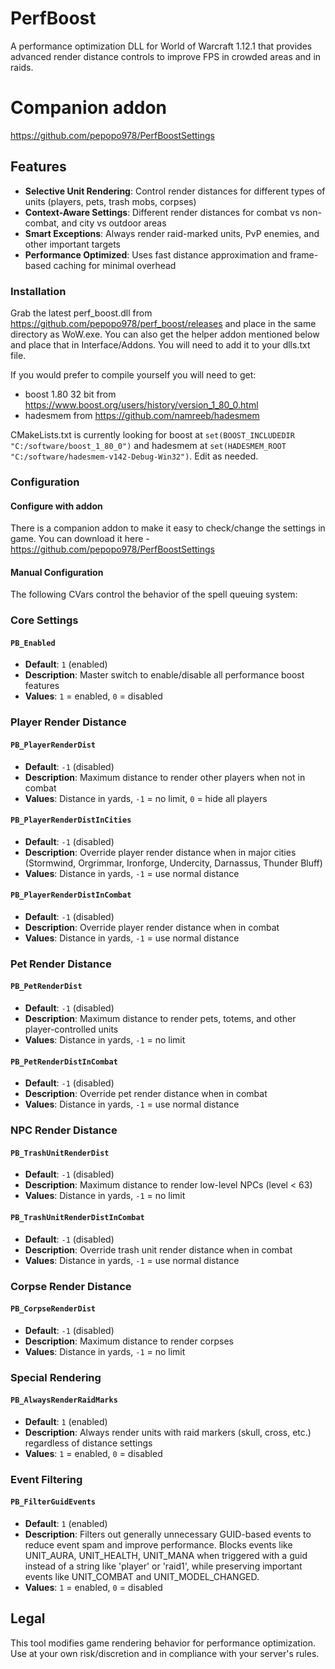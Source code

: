 # PerfBoost

A performance optimization DLL for World of Warcraft 1.12.1 that provides advanced render distance controls to improve FPS in crowded areas and in raids.

# Companion addon
https://github.com/pepopo978/PerfBoostSettings

## Features

- **Selective Unit Rendering**: Control render distances for different types of units (players, pets, trash mobs, corpses)
- **Context-Aware Settings**: Different render distances for combat vs non-combat, and city vs outdoor areas
- **Smart Exceptions**: Always render raid-marked units, PvP enemies, and other important targets
- **Performance Optimized**: Uses fast distance approximation and frame-based caching for minimal overhead

### Installation
Grab the latest perf_boost.dll from https://github.com/pepopo978/perf_boost/releases and place in the same directory as WoW.exe.  You can also get the helper addon mentioned below and place that in Interface/Addons.
You will need to add it to your dlls.txt file.

If you would prefer to compile yourself you will need to get:
- boost 1.80 32 bit from https://www.boost.org/users/history/version_1_80_0.html
- hadesmem from https://github.com/namreeb/hadesmem

CMakeLists.txt is currently looking for boost at `set(BOOST_INCLUDEDIR "C:/software/boost_1_80_0")` and hadesmem at `set(HADESMEM_ROOT "C:/software/hadesmem-v142-Debug-Win32")`.  Edit as needed.

### Configuration

#### Configure with addon
There is a companion addon to make it easy to check/change the settings in game.  You can download it here - https://github.com/pepopo978/PerfBoostSettings

#### Manual Configuration
The following CVars control the behavior of the spell queuing system:

### Core Settings

#### `PB_Enabled`
- **Default**: `1` (enabled)
- **Description**: Master switch to enable/disable all performance boost features
- **Values**: `1` = enabled, `0` = disabled

### Player Render Distance

#### `PB_PlayerRenderDist`
- **Default**: `-1` (disabled)
- **Description**: Maximum distance to render other players when not in combat
- **Values**: Distance in yards, `-1` = no limit, `0` = hide all players

#### `PB_PlayerRenderDistInCities`
- **Default**: `-1` (disabled)
- **Description**: Override player render distance when in major cities (Stormwind, Orgrimmar, Ironforge, Undercity, Darnassus, Thunder Bluff)
- **Values**: Distance in yards, `-1` = use normal distance

#### `PB_PlayerRenderDistInCombat`
- **Default**: `-1` (disabled)
- **Description**: Override player render distance when in combat
- **Values**: Distance in yards, `-1` = use normal distance

### Pet Render Distance

#### `PB_PetRenderDist`
- **Default**: `-1` (disabled)
- **Description**: Maximum distance to render pets, totems, and other player-controlled units
- **Values**: Distance in yards, `-1` = no limit

#### `PB_PetRenderDistInCombat`
- **Default**: `-1` (disabled)
- **Description**: Override pet render distance when in combat
- **Values**: Distance in yards, `-1` = use normal distance

### NPC Render Distance

#### `PB_TrashUnitRenderDist`
- **Default**: `-1` (disabled)
- **Description**: Maximum distance to render low-level NPCs (level < 63)
- **Values**: Distance in yards, `-1` = no limit

#### `PB_TrashUnitRenderDistInCombat`
- **Default**: `-1` (disabled)
- **Description**: Override trash unit render distance when in combat
- **Values**: Distance in yards, `-1` = use normal distance

### Corpse Render Distance

#### `PB_CorpseRenderDist`
- **Default**: `-1` (disabled)
- **Description**: Maximum distance to render corpses
- **Values**: Distance in yards, `-1` = no limit

### Special Rendering

#### `PB_AlwaysRenderRaidMarks`
- **Default**: `1` (enabled)
- **Description**: Always render units with raid markers (skull, cross, etc.) regardless of distance settings
- **Values**: `1` = enabled, `0` = disabled

### Event Filtering

#### `PB_FilterGuidEvents`
- **Default**: `1` (enabled)
- **Description**: Filters out generally unnecessary GUID-based events to reduce event spam and improve performance. Blocks events like UNIT_AURA, UNIT_HEALTH, UNIT_MANA when triggered with a guid instead of a string like 'player' or 'raid1', while preserving important events like UNIT_COMBAT and UNIT_MODEL_CHANGED.
- **Values**: `1` = enabled, `0` = disabled

## Legal

This tool modifies game rendering behavior for performance optimization. Use at your own risk/discretion and in compliance with your server's rules.
